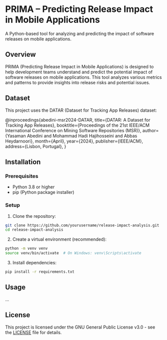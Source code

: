# PRIMA – Predicting Release Impact in Mobile Applications

A Python-based tool for analyzing and predicting the impact of software releases on mobile applications.

## Overview

PRIMA (Predicting Release Impact in Mobile Applications) is designed to help development teams understand and predict the potential impact of software releases on mobile applications. This tool analyzes various metrics and patterns to provide insights into release risks and potential issues.

## Dataset

This project uses the DATAR (Dataset for Tracking App Releases) dataset:

@inproceedings{abedini-msr2024-DATAR,
  title={DATAR: A Dataset for Tracking App Releases},
  booktitle={Proceedings of the 21st IEEE/ACM International Conference on Mining Software Repositories (MSR)},
  author={Yasaman Abedini and Mohammad Hadi Hajihosseini and Abbas Heydarnoori},
  month={April},
  year={2024},
  publisher={IEEE/ACM},
  address={Lisbon, Portugal},
}

## Installation

### Prerequisites

- Python 3.8 or higher
- pip (Python package installer)

### Setup

1. Clone the repository:
```bash
git clone https://github.com/yourusername/release-impact-analysis.git
cd release-impact-analysis
```

2. Create a virtual environment (recommended):
```bash
python -m venv venv
source venv/bin/activate  # On Windows: venv\Scripts\activate
```

3. Install dependencies:
```bash
pip install -r requirements.txt
```

## Usage

...

## License

This project is licensed under the GNU General Public License v3.0 - see the [LICENSE](LICENSE) file for details.